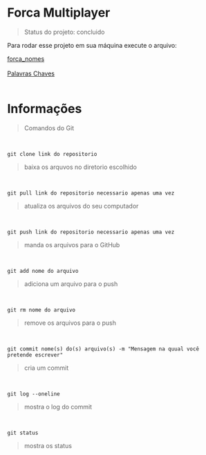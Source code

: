 <h1>Forca Multiplayer</h1>

> Status do projeto: concluido

Para rodar esse projeto em sua máquina execute o arquivo:

<a href="forca_nomes.py" style>forca_nomes</a><br>
<br>
<a href="nomes.txt" style>Palavras Chaves</a><br>
<br>


<h1>Informações</h1>

> Comandos do Git<br>
<br>

```
git clone link do repositorio
```
> baixa os arquvos no diretorio escolhido <br>
<br>

```
git pull link do repositorio necessario apenas uma vez
```

> atualiza os arquivos do seu computador <br>
<br>

```
git push link do repositorio necessario apenas uma vez
```

> manda os arquivos para o GitHub <br>
<br>

```
git add nome do arquivo
```

> adiciona um arquivo para o push <br>
<br>

```
git rm nome do arquivo
```

> remove os arquivos para o push <br>
<br>

```
git commit nome(s) do(s) arquivo(s) -m "Mensagem na quual você pretende escrever"
```

> cria um commit <br>
<br>

```
git log --oneline
```

> mostra o log do commit <br>
<br>

```
git status
```

> mostra os status <br>
<br>